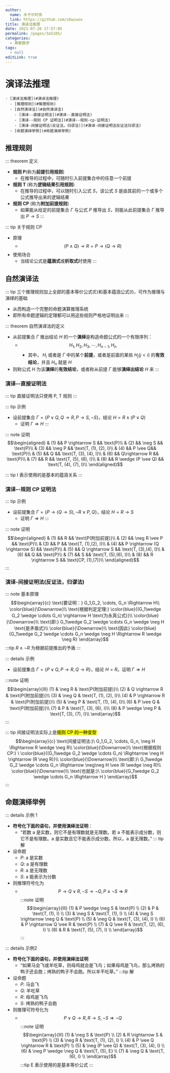 ```yaml
---
author: 
  name: 木子识时务
  link: https://github.com/sbwcwso
title: 演译法推理
date: 2021-07-26 17:57:05
permalink: /pages/3a5105/
categories: 
  - 离散数学
tags: 
  - null
editLink: true
---
```


# 演译法推理


```markmap
- [演译法推理](#演译法推理)
  - [推理规则](#推理规则)
  - [自然演译法](#自然演译法)
    - [演译--直接证明法](#演译--直接证明法)
    - [演译--规则 CP 证明法](#演译--规则-cp-证明法)
    - [演译-间接证明法(反证法，归谬法)](#演译-间接证明法反证法归谬法)
  - [命题演绎举例](#命题演绎举例)
```

## 推理规则

::: theorem 定义
* **规则 $\text{P}$**(称为**前提引用规则**)
  * 在推导的过程中，可随时引入前提集合中的任意一个前提
* **规则 $\text{T}$** (称为**逻辑结果引用规则**)
  * 在推导的过程中，可以随时引入公式 $S$，该公式 $S$ 是由其前的一个或多个公式推导出来的逻辑结果
* **规则 $\text{CP}$** (称为**附加前提规则**)
  * 如果能从给定的前提集合 $\Gamma$ 与公式 $P$ 推导出 $S$，则能从此前提集合 $\Gamma$ 推导出 $P → S$
:::

::: tip 关于规则 CP
* 原理
  * $$(P\wedge Q) \rightarrow R = P \rightarrow (Q \rightarrow R)$$
* 使用场合
  * 当结论公式是**蕴涵式**或**析取式**时使用
:::

## 自然演译法

::: tip 三个推理规则加上全部的基本等价公式(E)和基本蕴涵公式(I)，可作为推理与演绎的基础
* 从而构造一个完整的命题演算推理系统
* 即所有命题逻辑的定理都可以用这些规则严格地证明出来
:::

::: theorem 自然演译法的定义
* 从前提集合 $\Gamma$ 推出结论 $H$ 的一个**演绎**是构造命题公式的一个有限序列：
  * $$H_1, H_2, H_3, \cdots, H_{n-1}, H_n$$
    * 其中， $H_i$ 或者是 $\Gamma$ 中的某个**前提**，或者是前面的某些 $H_j (j < i)$ 的**有效结论**，并且 $H_n$ 就是 $H$
* 则称公式 $H$ 为该**演绎**的**有效结论**，或者称从前提 $\Gamma$ 能够**演绎出结论** $H$ 来
:::


### 演译--直接证明法

::: tip 直接证明法只使用 P, T 规则
:::


::: tip 示例
* 设前提集合 $\Gamma = \{P ∨ Q, Q → R, P → S, ¬S\}$，结论 $H = R ∧ (P ∨ Q)$
  * 证明 $\Gamma ⇒ H$
:::

::: note 证明
$$\begin{aligned}
& (1) && P \rightarrow S && \text{P}\\
& (2) && \neg S && \text{P}\\
& (3) && \neg P && \text{T, (1), (2), I}\\
& (4) && P \vee Q&& \text{P}\\
& (5) && Q && \text{T, (3), (4), I}\\
& (6) && Q\rightarrow R && \text{P}\\
& (7) && R && \text{T, (5), (6), I}\\
& (8) && R \wedge (P \vee Q) && \text{T, (4), (7), I}\\
\end{aligned}$$


::: tip
$\text{I}$ 表示使用的是基本的蕴涵关系
:::



### 演译--规则 CP 证明法

::: tip 示例
* 设前提集合 $\Gamma = \{P → (Q → S), ¬R ∨ P, Q\}$，结论 $H = R → S$
  * 证明 $\Gamma ⇒ H$
:::

::: note 证明
$$\begin{aligned}
& (1) && R && \text{P(附加前提)}\\
& (2) && \neg R \vee P && \text{P}\\
& (3) && P && \text{T, (1),(2), I}\\
& (4) && P \rightarrow (Q \rightarrow S) && \text{P}\\
& (5) && Q \rightarrow S && \text{T, (3),(4), I}\\
& (6) && Q && \text{P}\\
& (7) && S && \text{T, (5),(6), I}\\
& (8) && R \rightarrow S && \text{CP, (1),(7)}\\
\end{aligned}$$
:::

### 演译-间接证明法(反证法，归谬法)

::: note 基本原理
$$\begin{array}{c}
\text{要证明：} G_1,G_2, \cdots, G_n \Rightarrow H\\
\color{blue}{\Downarrow}\\
\text{根据判定定理:} \color{blue}{(G_1\wedge G_2 \wedge \cdots G_n) \rightarrow H \text{为永真公式}}\\
\color{blue}{\Downarrow}\\
\text{即:} G_1\wedge G_2 \wedge \cdots G_n \wedge \neg H \text{是矛盾式}\\
\color{blue}{\Downarrow}\\
\text{因此} \color{blue}{G_1\wedge G_2 \wedge \cdots G_n \wedge \neg H \Rightarrow R \wedge \neg R}
\end{array}$$
:::tip
$R \wedge \neg R$ 为根据前提推出的予盾
:::

::: details 示例
* 设前提集合 $\Gamma = \{P ∨ Q, P → R, Q → R\}$，结论 $H = R$。证明 $\Gamma ⇒ H$

:::note 证明
$$\begin{array}{lll}
(1) & \neg R & \text{P(附加前提)}\\
(2) & Q \rightarrow R & \text{P(附加前提)}\\
(3) & \neg Q & \text{T, (1), (2), I}\\
(4) & P \rightarrow R & \text{P(附加前提)}\\
(5) & \neg P & \text{T, (1), (4), I}\\
(6) & P \vee Q & \text{P(附加前提)}\\
(7) & P & \text{T, (3), (6), I}\\
(8) & P \wedge \neg P & \text{T, (3), (7), I}\\
\end{array}$$
:::

::: tip 间接证明法实际上是<mark class='c3'>规则 CP 的一种变型</mark>
$$\begin{array}{c}
\text{间接证明法:}\ G_1,G_2, \cdots, G_n, \neg H \Rightarrow R \wedge \neg R\\
\color{blue}{\Downarrow}\\
\text{根据规则 CP:} \ \color{blue}{(G_1\wedge G_2 \wedge \cdots G_n) \Rightarrow \neg H \rightarrow (R \neg R)}\\
\color{blue}{\Downarrow}\\
\text{即:}\ G_1\wedge G_2 \wedge \cdots G_n \Rightarrow \neg\neg H \vee (R \wedge \neg R)\\
\color{blue}{\Downarrow}\\
\text{也就是:}\ \color{blue}{G_1\wedge G_2 \wedge \cdots G_n \Rightarrow  H }
\end{array}$$
:::

## 命题演绎举例

::: details 示例 1
* **符号化下面的语句，并使用演绎法证明**：
  * “若数 a 是实数，则它不是有理数就是无理数。若 a 不能表示成分数，则它不是有理数。a 是实数且它不能表示成分数。所以，a 是无理数。”
::: tip 解
* 设命题
  * $P$: a 是实数
  * $Q$: a 是有理数
  * $R$: a 是无理数
  * $S$: a 能表示为分数
* 则推理符号化为
  * $$P \rightarrow Q \vee R, \neg S\rightarrow \neg Q, P \wedge \neg S \Rightarrow R$$
:::note 证明
$$\begin{array}{lll}
(1) & P \wedge \neg S & \text{P} \\
(2) & P & \text{T, (1), I} \\
(3) & \neg S & \text{T, (1), I} \\
(4) & \neg S \rightarrow \neg Q & \text{P} \\
(5) & \neg Q & \text{T, (3), (4), I} \\
(6) & P \rightarrow Q \vee R & \text{P} \\
(7) & Q \vee R & \text{T, (2), (6), I} \\
(8) & R & \text{T, (5), (7), I} \\
\end{array}$$
:::

::: details 示例2
* **符号化下面的语句，并使用演绎法证明**
  * “如果马会飞或羊吃草，则母鸡就会是飞鸟；如果母鸡是飞鸟，那么烤熟的鸭子还会跑；烤熟的鸭子不会跑。所以羊不吃草。”
:::tip 解
* 设命题
  * $P$: 马会飞
  * $Q$: 羊吃草
  * $R$: 母鸡是飞鸟
  * $S$: 烤熟的鸭子会跑
* 则推理可符号化为
  * $$P \vee Q \rightarrow R, R \rightarrow S, \neg S \Rightarrow \neg Q$$
:::note 证明
$$\begin{array}{lll}
(1) & \neg S & \text{P} \\
(2) & R \rightarrow S & \text{P} \\
(3) & \neg R & \text{T, (1), (2), I} \\
(4) & P \vee Q \rightarrow R & \text{P} \\
(5) & \neg (P \vee Q) & \text{T, (3), (4), I} \\
(6) & \neg P \wedge \neg Q & \text{T, (5), E} \\
(7) & \neg Q & \text{T, (6), I} \\
\end{array}$$
:::tip E 表示使用的是基本等价公式
:::
